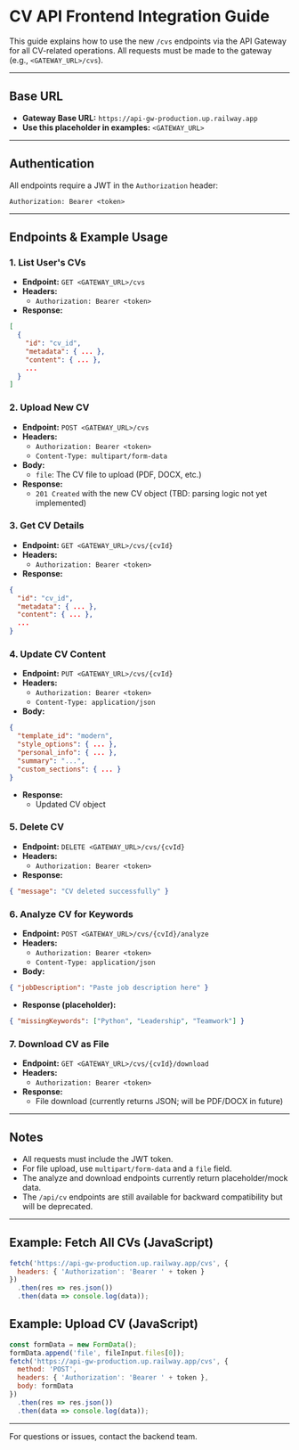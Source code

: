 # CV API Frontend Integration Guide

This guide explains how to use the new `/cvs` endpoints via the API Gateway for all CV-related operations. All requests must be made to the gateway (e.g., `<GATEWAY_URL>/cvs`).

---

## Base URL
- **Gateway Base URL:** `https://api-gw-production.up.railway.app`
- **Use this placeholder in examples:** `<GATEWAY_URL>`

---

## Authentication
All endpoints require a JWT in the `Authorization` header:
```
Authorization: Bearer <token>
```

---

## Endpoints & Example Usage

### 1. List User's CVs
- **Endpoint:** `GET <GATEWAY_URL>/cvs`
- **Headers:**
  - `Authorization: Bearer <token>`
- **Response:**
```json
[
  {
    "id": "cv_id",
    "metadata": { ... },
    "content": { ... },
    ...
  }
]
```

### 2. Upload New CV
- **Endpoint:** `POST <GATEWAY_URL>/cvs`
- **Headers:**
  - `Authorization: Bearer <token>`
  - `Content-Type: multipart/form-data`
- **Body:**
  - `file`: The CV file to upload (PDF, DOCX, etc.)
- **Response:**
  - `201 Created` with the new CV object (TBD: parsing logic not yet implemented)

### 3. Get CV Details
- **Endpoint:** `GET <GATEWAY_URL>/cvs/{cvId}`
- **Headers:**
  - `Authorization: Bearer <token>`
- **Response:**
```json
{
  "id": "cv_id",
  "metadata": { ... },
  "content": { ... },
  ...
}
```

### 4. Update CV Content
- **Endpoint:** `PUT <GATEWAY_URL>/cvs/{cvId}`
- **Headers:**
  - `Authorization: Bearer <token>`
  - `Content-Type: application/json`
- **Body:**
```json
{
  "template_id": "modern",
  "style_options": { ... },
  "personal_info": { ... },
  "summary": "...",
  "custom_sections": { ... }
}
```
- **Response:**
  - Updated CV object

### 5. Delete CV
- **Endpoint:** `DELETE <GATEWAY_URL>/cvs/{cvId}`
- **Headers:**
  - `Authorization: Bearer <token>`
- **Response:**
```json
{ "message": "CV deleted successfully" }
```

### 6. Analyze CV for Keywords
- **Endpoint:** `POST <GATEWAY_URL>/cvs/{cvId}/analyze`
- **Headers:**
  - `Authorization: Bearer <token>`
  - `Content-Type: application/json`
- **Body:**
```json
{ "jobDescription": "Paste job description here" }
```
- **Response (placeholder):**
```json
{ "missingKeywords": ["Python", "Leadership", "Teamwork"] }
```

### 7. Download CV as File
- **Endpoint:** `GET <GATEWAY_URL>/cvs/{cvId}/download`
- **Headers:**
  - `Authorization: Bearer <token>`
- **Response:**
  - File download (currently returns JSON; will be PDF/DOCX in future)

---

## Notes
- All requests must include the JWT token.
- For file upload, use `multipart/form-data` and a `file` field.
- The analyze and download endpoints currently return placeholder/mock data.
- The `/api/cv` endpoints are still available for backward compatibility but will be deprecated.

---

## Example: Fetch All CVs (JavaScript)
```js
fetch('https://api-gw-production.up.railway.app/cvs', {
  headers: { 'Authorization': 'Bearer ' + token }
})
  .then(res => res.json())
  .then(data => console.log(data));
```

## Example: Upload CV (JavaScript)
```js
const formData = new FormData();
formData.append('file', fileInput.files[0]);
fetch('https://api-gw-production.up.railway.app/cvs', {
  method: 'POST',
  headers: { 'Authorization': 'Bearer ' + token },
  body: formData
})
  .then(res => res.json())
  .then(data => console.log(data));
```

---

For questions or issues, contact the backend team. 